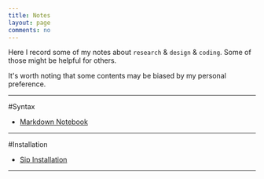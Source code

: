 ```yaml
---
title: Notes
layout: page
comments: no
---
```


Here I record some of my notes about `research` & `design` & `coding`. Some of those might be helpful for others.

It's worth noting that some contents may be biased by my personal preference.

----------
#Syntax

- [Markdown Notebook](/notes/markdown-syntax)



----------
#Installation

- [Sip Installation](/notes/sip-installation)


----------
